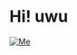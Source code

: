 # Hi! uwu

[![Me](https://lanyard.cnrad.dev/api/894977781534982164)](https://discord.com/users/894977781534982164)
